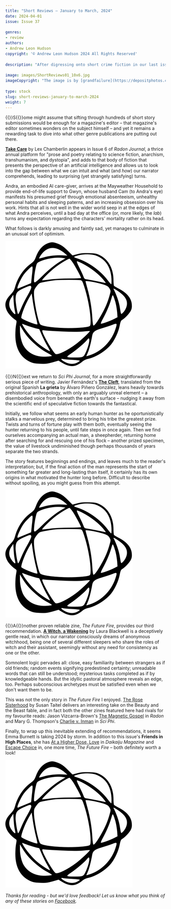 ```yaml
---
title: "Short Reviews – January to March, 2024"
date: 2024-04-01
issue: Issue 37

genres:
- review
authors:
- Andrew Leon Hudson
copyright: '© Andrew Leon Hudson 2024 All Rights Reserved'

description: "After digressing onto short crime fiction in our last issue, we return to our regular programming with a selection of recommended speculative stories appearing in some of the small but perfectly formed zines out there in the online world. The editor promises three reviews, but rarely exercises such restraint."

image: images/ShortReviews01_10x6.jpg
imageCopyright: "The image is by [grandfailure](https://depositphotos.com/368748152/stock-photo-man-standing-mysterious-library-digital.html) via DepositPhotos.com."

type: stock
slug: short-reviews-january-to-march-2024
weight: 7
---
```


{{<glyph>}}S{{</glyph>}}ome might assume that sifting through hundreds of short story submissions would be enough for a magazine's editor – that magazine's editor sometimes wonders on the subject himself – and yet it remains a rewarding task to dive into what other genre publications are putting out there.

**[Take Care](https://www.radonjournal.com/issue6/take-care)** by Lex Chamberlin appears in Issue 6 of *Radon Journal*, a thrice annual platform for "prose and poetry relating to science fiction, anarchism, transhumanism, and dystopia", and adds to that body of fiction that presents the perspective of an artificial intelligence and allows us to look into the gap between what we can intuit and what (and *how*) our narrator comprehends, leading to surprising (yet strangely satisfying) turns.

Andra, an embodied AI care-giver, arrives at the Mayweather Household to provide end-of-life support to Gwyn, whose husband Cam (to Andra's eye) manifests his presumed grief through emotional absenteeism, unhealthy personal habits and sleeping paterns, and an increasing obsession over his work. Hints that all is not well in the wider world seep in at the edges of what Andra perceives, until a bad day at the office (or, more likely, the *lab*) turns any expectation regarding the characters' mortality rather on its head.

What follows is darkly amusing and faintly sad, yet manages to culminate in an unusual sort of optimism.

![Orbit-sml ><](images/Orbit.svg)

{{<glyph>}}N{{</glyph>}}ext we return to *Sci Phi Journal*, for a more straightforwardly serious piece of writing. Javier Fernández's **[The Cleft](https://www.sciphijournal.org/index.php/2024/03/22/the-cleft/)**, translated from the original Spanish **La grieta** by Álvaro Piñero González, leans heavily towards prehistorical anthropology, with only an arguably unreal element – a disembodied voice from beneath the earth's surface – nudging it away from the scientific end of speculative fiction towards the fantastical.

Initially, we follow what seems an early human hunter as he oportunistically stalks a marvelous prey, determined to bring his tribe the greatest prize. Twists and turns of fortune play with them both, eventually seeing the hunter returning to his people, until fate steps in once again. Then we find ourselves accompanying an actual man, a sheepherder, returning home after searching for and rescuing one of his flock – another prized specimen, the value of livestock undiminished though perhaps thousands of years separate the two strands.

The story features beginnings and endings, and leaves much to the reader's interpretation; but, if the final action of the man represents the start of something far greater and long-lasting than itself, it certainly has its own origins in what motivated the hunter long before. Difficult to describe without spoiling, as you might guess from this attempt.

![Orbit-sml ><](images/Orbit.svg)

{{<glyph>}}A{{</glyph>}}nother proven reliable zine, *The Future Fire*, provides our third recommendation. **[A Witch, a Wakening](https://www.close2thebone.co.uk/wp/the-folkie/)** by Laura Blackwell is a deceptively gentle read, in which our narrator consciously dreams of anonymous witchhood, being one of several different sleepers who share the roles of witch and their assistant, seemingly without any need for consistency as one or the other.

Somnolent logic pervades all: close, easy familiarity between strangers as if old friends; random events signifying predestined certainty; unreadable words that can still be understood; mysterious tasks completed as if by knowledgeable hands. But the idyllic pastoral atmosphere reveals an edge, too. Perhaps subconscious archetypes must be satisfied even when we don't want them to be.

This was not the only story in *The Future Fire* I enjoyed. [The Rose Sisterhood](https://futurefire.net/2024.68/fiction/rose.html) by Susan Taitel delivers an interesting take on the Beauty and the Beast fable, and in fact both the other zines featured here had rivals for my favourite reads: Jason Vizcarra-Brown's [The Magnetic Gospel](https://www.radonjournal.com/issue6/the-magnetic-gospel) in *Radon* and Mary G. Thompson's [Charlie v. Inman](https://www.sciphijournal.org/index.php/2024/03/22/charlie-v-inman/) in *Sci Phi*.

Finally, to wrap up this inevitable extending of recommendations, it seems Emma Burnett is taking 2024 by storm. In addition to this issue's **Friends in High Places**, she has [At a Higher Dose, Love](https://daikaijuzine.org/emmaburnett/atahigherdoselove) in *Daikaiju Magazine* and [Escape Choice](https://futurefire.net/2024.68/fiction/escape.html) in, one more time, *The Future Fire* – both definitely worth a look!

![Orbit-lrg](images/Orbit.svg)

*Thanks for reading - but we'd love feedback! Let us know what you think of any of these stories on [Facebook](https://www.facebook.com/MythaxisMagazine/posts/952978323501821).*
